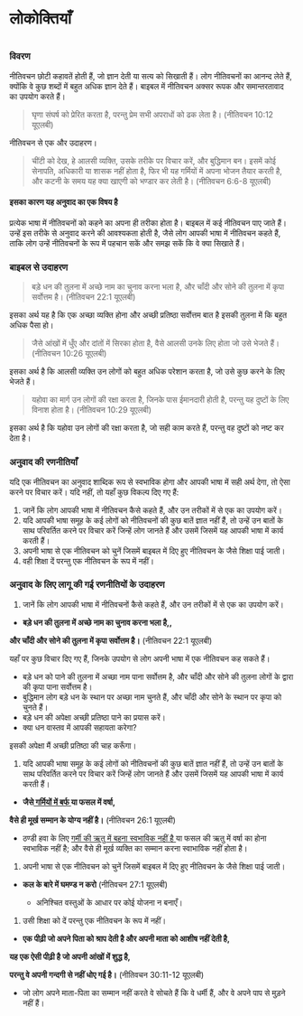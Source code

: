 # लोकोक्तियाँ

 #

### विवरण

नीतिवचन छोटी कहावतें होती हैं, जो ज्ञान देती या सत्य को सिखाती हैं। लोग नीतिवचनों का आनन्द लेते हैं, क्योंकि वे कुछ शब्दों में बहुत अधिक ज्ञान देते हैं। बाइबल में नीतिवचन अक्सर रूपक और समान्तरतावाद का उपयोग करते हैं।

> घृणा संघर्ष को प्रेरित करता है,
> परन्तु प्रेम सभी अपराधों को ढक लेता है। (नीतिवचन 10:12 यूएलबी)

नीतिवचन से एक और उदाहरण।

> चींटी को देख, हे आलसी व्यक्ति, उसके तरीके पर विचार करें, और बुद्धिमान बन।
> इसमें कोई सेनापति, अधिकारी या शासक नहीं होता है,
> फिर भी यह गर्मियों में अपना भोजन तैयार करती है,
> और कटनी के समय यह क्या खाएगी को भण्डार कर लेती है। (नीतिवचन 6:6-8 यूएलबी)

#### इसका कारण यह अनुवाद का एक विषय है

प्रत्येक भाषा में नीतिवचनों को कहने का अपना ही तरीका होता है। बाइबल में कई नीतिवचन पाए जाते हैं। उन्हें इस तरीके से अनुवाद करने की आवश्यकता होती है, जैसे लोग आपकी भाषा में नीतिवचन कहते हैं, ताकि लोग उन्हें नीतिवचनों के रूप में पहचान सकें और समझ सकें कि वे क्या सिखाते हैं।

### बाइबल से उदाहरण

> बड़े धन की तुलना में अच्छे नाम का चुनाव करना भला है,
> और चाँदी और सोने की तुलना में कृपा सर्वोत्तम है। (नीतिवचन 22:1 यूएलबी)

इसका अर्थ यह है कि एक अच्छा व्यक्ति होना और अच्छी प्रतिष्ठा सर्वोत्तम बात है इसकी तुलना में कि बहुत अधिक पैसा हो।

> जैसे आंखों में धुँए और दांतों में सिरका होता है,
> वैसे आलसी उनके लिए होता जो उसे भेजते हैं। (नीतिवचन 10:26 यूएलबी)

इसका अर्थ है कि आलसी व्यक्ति उन लोगों को बहुत अधिक परेशान करता है, जो उसे कुछ करने के लिए भेजते हैं।

> यहोवा का मार्ग उन लोगों की रक्षा करता है, जिनके पास ईमानदारी होती है,
> परन्तु यह दुष्टों के लिए विनाश होता है। (नीतिवचन 10:29 यूएलबी)

इसका अर्थ है कि यहोवा उन लोगों की रक्षा करता है, जो सही काम करते हैं, परन्तु वह दुष्टों को नष्ट कर देता है।

### अनुवाद की रणनीतियाँ

यदि एक नीतिवचन का अनुवाद शाब्दिक रूप से स्वभाविक होगा और आपकी भाषा में सही अर्थ देगा, तो ऐसा करने पर विचार करें। यदि नहीं, तो यहाँ कुछ विकल्प दिए गए हैं:

1. जानें कि लोग आपकी भाषा में नीतिवचन कैसे कहते हैं, और उन तरीकों में से एक का उपयोग करें।
1. यदि आपकी भाषा समूह के कई लोगों को नीतिवचनों की कुछ बातें ज्ञात नहीं हैं, तो उन्हें उन बातों के साथ परिवर्तित करने पर विचार करें जिन्हें लोग जानते हैं और उसमें जिसमें यह आपकी भाषा में कार्य करती हैं।
1. अपनी भाषा से एक नीतिवचन को चुनें जिसमें बाइबल में दिए हुए नीतिवचन के जैसे शिक्षा पाई जाती।
1. वही शिक्षा दें परन्तु एक नीतिवचन के रूप में नहीं।

### अनुवाद के लिए लागू की गई रणनीतियों के उदाहरण

1. जानें कि लोग आपकी भाषा में नीतिवचनों कैसे कहते हैं, और उन तरीकों में से एक का उपयोग करें।

* **बड़े धन की तुलना में अच्छे नाम का चुनाव करना भला है,,**

**और चाँदी और सोने की तुलना में कृपा सर्वोत्तम है।** (नीतिवचन 22:1 यूएलबी)

यहाँ पर कुछ विचार दिए गए हैं, जिनके उपयोग से लोग अपनी भाषा में एक नीतिवचन कह सकते हैं।

* बड़े धन को पाने की तुलना में अच्छा नाम पाना सर्वोत्तम है, और चाँदी और सोने की तुलना लोगों के द्वारा की कृपा पाना सर्वोत्तम है।
* बुद्धिमान लोग बड़े धन के स्थान पर अच्छा नाम चुनते हैं, और चाँदी और सोने के स्थान पर कृपा को चुनते हैं।
* बड़े धन की अपेक्षा अच्छी प्रतिष्ठा पाने का प्रयास करें।
* क्या धन वास्तव में आपकी सहायता करेगा?

इसकी अपेक्षा मैं अच्छी प्रतिष्ठा की चाह करूँगा।

1. यदि आपकी भाषा समूह के कई लोगों को नीतिवचनों की कुछ बातें ज्ञात नहीं हैं, तो उन्हें उन बातों के साथ परिवर्तित करने पर विचार करें जिन्हें लोग जानते हैं और उसमें जिसमें यह आपकी भाषा में कार्य करती हैं।

* **जैसे<u> गर्मियों में बर्फ </u> या फसल में वर्षा,**

**वैसे ही मूर्ख सम्मान के योग्य नहीं है।** (नीतिवचन 26:1 यूएलबी)

* ठण्डी हवा के लिए <u>गर्मी की ऋतु में बहना स्वभाविक नहीं है </u> या फसल की ऋतु में वर्षा का होना स्वभाविक नहीं है; और वैसे ही मूर्ख व्यक्ति का सम्मान करना स्वाभाविक नहीं होता है।

1. अपनी भाषा से एक नीतिवचन को चुनें जिसमें बाइबल में दिए हुए नीतिवचन के जैसे शिक्षा पाई जाती।

* **कल के बारे में घमण्ड न करो** (नीतिवचन 27:1 यूएलबी)

	* अनिश्चित वस्तुओं के आधार पर कोई योजना न बनाएँ।

1. उसी शिक्षा को दें परन्तु एक नीतिवचन के रूप में नहीं।

* **एक पीढ़ी जो अपने पिता को श्राप देती है और अपनी माता को आशीष नहीं देती है,**

**यह एक ऐसी पीढ़ी है जो अपनी आंखों में शुद्ध है,**

**परन्तु वे अपनी गन्दगी से नहीं धोए गई है।** (नीतिवचन 30:11-12 यूएलबी)

* जो लोग अपने माता-पिता का सम्मान नहीं करते वे सोचते हैं कि वे धर्मी हैं, और वे अपने पाप से मुड़ने नहीं हैं।
